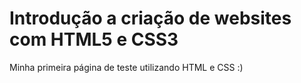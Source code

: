 # Introdução a criação de websites com HTML5 e CSS3

Minha primeira página de teste utilizando HTML e CSS :)